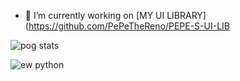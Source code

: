 - 🔭 I’m currently working on [MY UI LIBRARY](https://github.com/PePeTheReno/PEPE-S-UI-LIB

![pog stats](https://github-readme-stats.vercel.app/api?username=PePeTheReno&show_icons=true&count_private=true&theme=tokyonight&custom_title=PePeTheReno)

![ew python](https://github-readme-stats.vercel.app/api/top-langs/?username=PePeTheReno&layout=compact&theme=tokyonight&count_private=true&show_icons=true)
